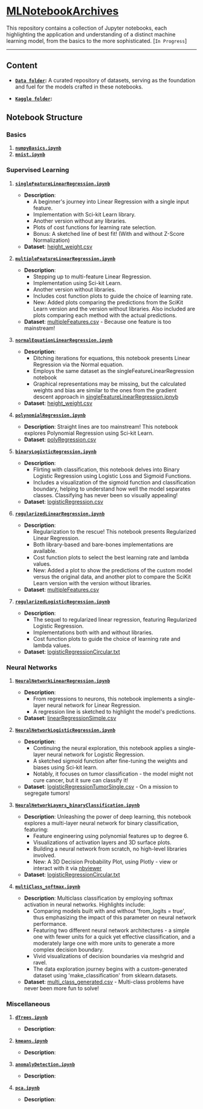 # [MLNotebookArchives](https://jayvatti.github.io/MLNotebookArchives/)

This repository contains a collection of Jupyter notebooks, each highlighting the application and understanding of a distinct machine learning model, from the basics to the more sophisticated. [`In Progress`]

---
 
## Content

- **[`Data folder`](/data/ReadMe.md):** A curated repository of datasets, serving as the foundation and fuel for the models crafted in these notebooks.

- **[`Kaggle folder`](/kaggle/ReadMe.md):**

## Notebook Structure

### **Basics**
1. **[`numpyBasics.ipynb`](numpyBasics.ipynb)**
2. **[`mnist.ipynb`](mnist.ipynb)**

### **Supervised Learning**

1. **[`singleFeatureLinearRegression.ipynb`](singleFeatureLinearRegression.ipynb)**
    - **Description**: 
        - A beginner's journey into Linear Regression with a single input feature. 
        - Implementation with Sci-kit Learn library.
        - Another version without any libraries.
        - Plots of cost functions for learning rate selection.
        - Bonus: A sketched line of best fit! (With and without Z-Score Normalization)
    - **Dataset**: [height_weight.csv](/data/height_weight.csv)<br>
          

2. **[`multipleFeatureLinearRegression.ipynb`](multipleFeatureLinearRegression.ipynb)**
    - **Description**: 
        - Stepping up to multi-feature Linear Regression. 
        - Implementation using Sci-kit Learn. 
        - Another version without libraries.
        - Includes cost function plots to guide the choice of learning rate.
        - New: Added plots comparing the predictions from the SciKit Learn version and the version without libraries. Also included are plots comparing each method with the actual predictions.
    - **Dataset**: [multipleFeatures.csv](/data/multipleFeatures.csv) - Because one feature is too mainstream!<br>



3. **[`normalEquationLinearRegression.ipynb`](normalEquationLinearRegression.ipynb)**
    - **Description**:
        - Ditching iterations for equations, this notebook presents Linear Regression via the Normal equation.
        - Employs the same dataset as the singleFeatureLinearRegression notebook
        - Graphical representations may be missing, but the calculated weights and bias are similar to the ones from the gradient descent approach in [singleFeatureLinearRegression.ipnyb](singleFeatureLinearRegression.ipynb)
    - **Dataset**: [height_weight.csv](/data/height_weight.csv)<br>


4. **[`polynomialRegression.ipynb`](polynomialRegression.ipynb)**
    - **Description**: Straight lines are too mainstream! This notebook explores Polynomial Regression using Sci-kit Learn.
    - **Dataset**: [polyRegression.csv](/data/polyRegression.csv) <br>



5. **[`binaryLogisticRegression.ipynb`](binaryLogisticRegression.ipynb)**
    - **Description**:
        - Flirting with classification, this notebook delves into Binary Logistic Regression using Logistic Loss and Sigmoid Functions.
        -  Includes a visualization of the sigmoid function and classification boundary, helping to understand how well the model separates classes. Classifying has never been so visually appealing!
    - **Dataset**: [logisticRegression.csv](/data/logisticRegression.csv)<br>



6. **[`regularizedLinearRegression.ipynb`](regularizedLinearRegression.ipynb)**
    - **Description**: 
        - Regularization to the rescue! This notebook presents Regularized Linear Regression.
        - Both library-based and bare-bones implementations are available.
        - Cost function plots to select the best learning rate and lambda values.
        - New: Added a plot to show the predictions of the custom model versus the original data, and another plot to compare the SciKit Learn version with the version without libraries.
    - **Dataset**: [multipleFeatures.csv](/data/multipleFeatures.csv) <br>



7. **[`regularizedLogisticRegression.ipynb`](regularizedLogisticRegression.ipynb)**
    - **Description**: 
        - The sequel to regularized linear regression, featuring Regularized Logistic Regression. 
        - Implementations both with and without libraries.
        - Cost function plots to guide the choice of learning rate and lambda values.
    - **Dataset**: [logisticRegressionCircular.txt](/data/logisticRegressionCircular.txt)<br>



### **Neural Networks**

1. **[`NeuralNetworkLinearRegression.ipynb`](NeuralNetworkLinearRegression.ipynb)**
    - **Description**: 
        - From regressions to neurons, this notebook implements a single-layer neural network for Linear Regression.
        - A regression line is sketched to highlight the model's predictions.
    - **Dataset**: [linearRegressionSimple.csv](/data/linearRegressionSimple.csv) <br>



2. **[`NeuralNetworkLogisticRegression.ipynb`](NeuralNetworkLogisticRegression.ipynb)**
    - **Description**: 
        - Continuing the neural exploration, this notebook applies a single-layer neural network for Logistic Regression. 
        - A sketched sigmoid function after fine-tuning the weights and biases using Sci-kit learn.
        - Notably, it focuses on tumor classification - the model might not cure cancer, but it sure can classify it!
    - **Dataset**: [logisticRegressionTumorSingle.csv](/data/logisticRegressionTumorSingle.csv) - On a mission to segregate tumors!<br>



3. **[`NeuralNetworkLayers_binaryClassification.ipynb`](NeuralNetworkLayers_binaryClassification.ipynb)**
    - **Description**: Unleashing the power of deep learning, this notebook explores a multi-layer neural network for binary classification, featuring:
        - Feature engineering using polynomial features up to degree 6.
        - Visualizations of activation layers and 3D surface plots. 
        - Building a neural network from scratch, no high-level libraries involved.
        - New: A 3D Decision Probability Plot, using Plotly - view or interact with it via [nbviewer](https://nbviewer.org/github/jayvatti/MLNotebookArchives/blob/main/NeuralNetworkLayers_binaryClassification.ipynb)
    - **Dataset**: [logisticRegressionCircular.txt](/data/logisticRegressionCircular.txt)<br>


4. **[`multiClass_softmax.ipynb`](multiClass_softmax.ipynb)**
    - **Description**: Multiclass classification by employing softmax activation in neural networks. Highlights include:
        - Comparing models built with and without 'from_logits = true', thus emphasizing the impact of this parameter on neural network performance.
        - Featuring two different neural network architectures - a simple one with fewer units for a quick yet effective classification, and a moderately large one with more units to generate a more complex decision boundary.
        - Vivid visualizations of decision boundaries via meshgrid and ravel.
        - The data exploration journey begins with a custom-generated dataset using 'make_classification' from sklearn.datasets.
    - **Dataset**: [multi_class_generated.csv](/data/multi_class_generated.csv) - Multi-class problems have never been more fun to solve!<br>

### **Miscellaneous** 

1. **[`dTrees.ipynb`](dTrees.ipynb)**
   - **Description**:

     
2. **[`kmeans.ipynb`](kmeans.ipynb)**
   - **Description**:

     
3. **[`anomalyDetection.ipynb`](anomalyDetection.ipynb)**
   - **Description**:

4. **[`pca.ipynb`](pca.ipynb)**
   - **Description**:
